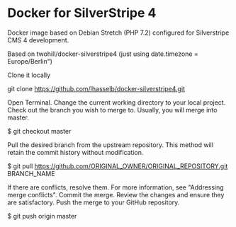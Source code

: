 # Docker for SilverStripe 4 #

Docker image based on Debian Stretch (PHP 7.2) configured for Silverstripe CMS 4 development.

Based on twohill/docker-silverstripe4 (just using date.timezone = Europe/Berlin")

Clone it locally

git clone https://github.com/lhasselb/docker-silverstripe4.git

Open Terminal.
Change the current working directory to your local project.
Check out the branch you wish to merge to. Usually, you will merge into master.

$ git checkout master

Pull the desired branch from the upstream repository. This method will retain the commit history without modification.

$ git pull https://github.com/ORIGINAL_OWNER/ORIGINAL_REPOSITORY.git BRANCH_NAME

If there are conflicts, resolve them. For more information, see "Addressing merge conflicts".
Commit the merge.
Review the changes and ensure they are satisfactory.
Push the merge to your GitHub repository.

$ git push origin master
